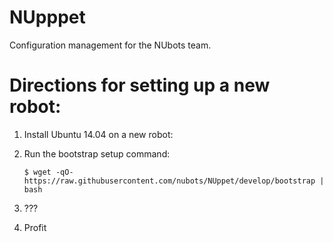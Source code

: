 NUpppet
=======

Configuration management for the NUbots team.

# Directions for setting up a new robot:

1.	Install Ubuntu 14.04 on a new robot:
2.  Run the bootstrap setup command:

		$ wget -qO- https://raw.githubusercontent.com/nubots/NUppet/develop/bootstrap | bash

3.  ???
4.  Profit